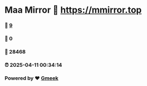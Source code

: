 # Maa Mirror :link: https://mmirror.top 
### :page_facing_up: [9](https://mmirror.top/tag.html) 
### :speech_balloon: 0 
### :hibiscus: 28468 
### :alarm_clock: 2025-04-11 00:34:14 
### Powered by :heart: [Gmeek](https://github.com/Meekdai/Gmeek)
